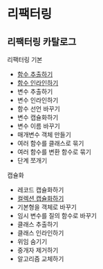 # 리팩터링

## 리팩터링 카탈로그

리팩터링 기본

- [함수 추출하기](./catalogs/extract-function.md)
- [함수 인라인하기](./catalogs/inline-function.md)
- 변수 추출하기
- 변수 인라인하기
- 함수 선언 바꾸기
- 변수 캡슐화하기
- 변수 이름 바꾸기
- 매개변수 객체 만들기
- 여러 함수를 클래스로 묶기
- 여러 함수를 변환 함수로 묶기
- 단계 쪼개기

캡슐화

- 레코드 캡슐화하기
- [컬렉션 캡슐화하기](./catalogs/encapsulate-collection.md)
- 기본형을 객체로 바꾸기
- 임시 변수를 질의 함수로 바꾸기
- 클래스 추출하기
- 클래스 인라인하기
- 위임 숨기기
- 중개자 제거하기
- 알고리즘 교체하기
